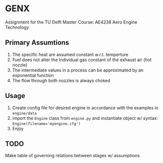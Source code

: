 # GENX
Assignment for the TU Delft Master Course: AE4238 Aero Engine Technology

## Primary Assumtions
1. The specific heat are assumed constant w.r.t. temperture
2. Fuel does not alter the Individual gas constant of the exhaust air (hot nozzle)
3. The intermediate values in a process can be approximated by an exponential function
4. The flow through both nozzles is always choked

## Usage
1. Create config file for desired engine in accordance with the examples in `engine/data`
2. import the `Engine` class from ``engine.py`` and instantiate object w/ syntax: `Engine(filename='myengine.cfg')`
3. Enjoy

## TODO
Make table of governing relations between stages w/ assumptions
